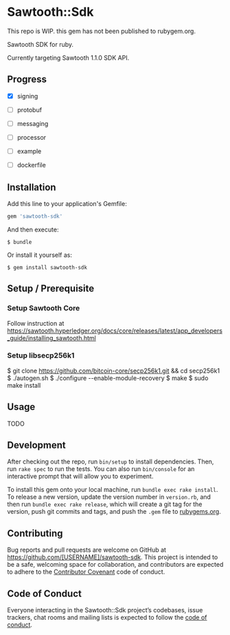 # Sawtooth::Sdk

This repo is WIP. this gem has not been published to rubygem.org.

Sawtooth SDK for ruby.

Currently targeting Sawtooth 1.1.0 SDK API.


## Progress

- [x] signing
- [ ] protobuf
- [ ] messaging
- [ ] processor
- [ ] example
- [ ] dockerfile


## Installation

Add this line to your application's Gemfile:

```ruby
gem 'sawtooth-sdk'
```

And then execute:

    $ bundle

Or install it yourself as:

    $ gem install sawtooth-sdk


## Setup / Prerequisite

### Setup Sawtooth Core

Follow instruction at https://sawtooth.hyperledger.org/docs/core/releases/latest/app_developers_guide/installing_sawtooth.html

### Setup libsecp256k1

$ git clone https://github.com/bitcoin-core/secp256k1.git && cd secp256k1
$ ./autogen.sh
$ ./configure --enable-module-recovery
$ make
$ sudo make install


## Usage

TODO


## Development

After checking out the repo, run `bin/setup` to install dependencies. Then, run `rake spec` to run the tests. You can also run `bin/console` for an interactive prompt that will allow you to experiment.

To install this gem onto your local machine, run `bundle exec rake install`. To release a new version, update the version number in `version.rb`, and then run `bundle exec rake release`, which will create a git tag for the version, push git commits and tags, and push the `.gem` file to [rubygems.org](https://rubygems.org).


## Contributing

Bug reports and pull requests are welcome on GitHub at https://github.com/[USERNAME]/sawtooth-sdk. This project is intended to be a safe, welcoming space for collaboration, and contributors are expected to adhere to the [Contributor Covenant](http://contributor-covenant.org) code of conduct.

## Code of Conduct

Everyone interacting in the Sawtooth::Sdk project’s codebases, issue trackers, chat rooms and mailing lists is expected to follow the [code of conduct](https://github.com/[USERNAME]/sawtooth-sdk/blob/master/CODE_OF_CONDUCT.md).
